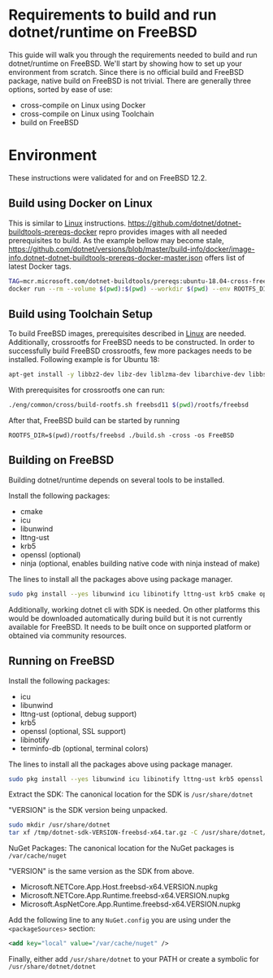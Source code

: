 Requirements to build and run dotnet/runtime on FreeBSD
=====================

This guide will walk you through the requirements needed to build and run dotnet/runtime on FreeBSD. We'll start by showing how to set up your environment from scratch.
Since there is no official build and FreeBSD package, native build on FreeBSD is not trivial. There are generally three options, sorted by ease of use:
- cross-compile on Linux using Docker
- cross-compile on Linux using Toolchain
- build on FreeBSD

Environment
===========

These instructions were validated for and on FreeBSD 12.2.

Build using Docker on Linux
---------------------------

This is similar to [Linux](linux-requirements.md) instructions. https://github.com/dotnet/dotnet-buildtools-prereqs-docker repro provides images
with all needed prerequisites to build. As the example bellow may become stale, https://github.com/dotnet/versions/blob/master/build-info/docker/image-info.dotnet-dotnet-buildtools-prereqs-docker-master.json offers list of latest Docker tags.

```sh
TAG=mcr.microsoft.com/dotnet-buildtools/prereqs:ubuntu-18.04-cross-freebsd-12-20210917001307-f13d79e
docker run --rm --volume $(pwd):$(pwd) --workdir $(pwd) --env ROOTFS_DIR=/crossrootfs/x64 -ti  $TAG ./build.sh -cross -os FreeBSD
```

Build using Toolchain Setup
---------------------------
To build FreeBSD images, prerequisites described in [Linux](linux-requirements.md) are needed. Additionally, crossrootfs  for FreeBSD needs to be constructed.
In order to successfully build FreeBSD crossrootfs, few more packages needs to be installed. Following example is for Ubuntu 18:
```sh
apt-get install -y libbz2-dev libz-dev liblzma-dev libarchive-dev libbsd-dev
```
With prerequisites for crossrootfs one can run:
```sh
./eng/common/cross/build-rootfs.sh freebsd11 $(pwd)/rootfs/freebsd
```
After that, FreeBSD build can be started by running
```
ROOTFS_DIR=$(pwd)/rootfs/freebsd ./build.sh -cross -os FreeBSD
```


Building on FreeBSD
-------------------

Building dotnet/runtime depends on several tools to be installed.

Install the following packages:

- cmake
- icu
- libunwind
- lttng-ust
- krb5
- openssl (optional)
- ninja (optional, enables building native code with ninja instead of make)

The lines to install all the packages above using package manager.

```sh
sudo pkg install --yes libunwind icu libinotify lttng-ust krb5 cmake openssl ninja
```

Additionally, working dotnet cli with SDK is needed. On other platforms this would be downloaded automatically during build but it is not currently available for FreeBSD.
It needs to be built once on supported platform or obtained via community resources.

Running on FreeBSD
-------------------
Install the following packages:
- icu
- libunwind
- lttng-ust (optional, debug support)
- krb5
- openssl (optional, SSL support)
- libinotify
- terminfo-db (optional, terminal colors)

The lines to install all the packages above using package manager.

```sh
sudo pkg install --yes libunwind icu libinotify lttng-ust krb5 openssl terminfo-db
```

Extract the SDK:
The canonical location for the SDK is `/usr/share/dotnet`

"VERSION" is the SDK version being unpacked.

```sh
sudo mkdir /usr/share/dotnet
tar xf /tmp/dotnet-sdk-VERSION-freebsd-x64.tar.gz -C /usr/share/dotnet/
```

NuGet Packages:
The canonical location for the NuGet packages is `/var/cache/nuget`

"VERSION" is the same version as the SDK from above.

- Microsoft.NETCore.App.Host.freebsd-x64.VERSION.nupkg
- Microsoft.NETCore.App.Runtime.freebsd-x64.VERSION.nupkg
- Microsoft.AspNetCore.App.Runtime.freebsd-x64.VERSION.nupkg

Add the following line to any `NuGet.config` you are using under the `<packageSources>` section:

```xml
<add key="local" value="/var/cache/nuget" />
```

Finally, either add `/usr/share/dotnet` to your PATH or create a symbolic for `/usr/share/dotnet/dotnet`
